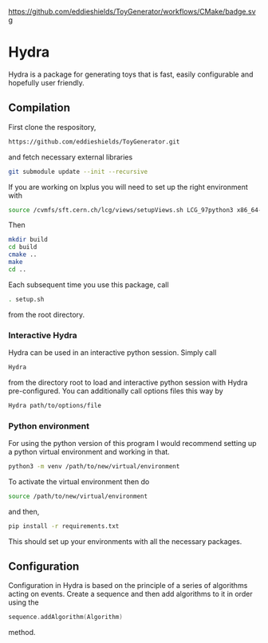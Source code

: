 https://github.com/eddieshields/ToyGenerator/workflows/CMake/badge.svg

# Hydra

Hydra is a package for generating toys that is fast, easily configurable and hopefully user friendly. 




## Compilation

First clone the respository,

```bash
https://github.com/eddieshields/ToyGenerator.git
```

and fetch necessary external libraries

```bash
git submodule update --init --recursive
```

If you are working on lxplus you will need to set up the right environment with 

```bash 
source /cvmfs/sft.cern.ch/lcg/views/setupViews.sh LCG_97python3 x86_64-centos7-gcc8-opt
```

Then

```bash
mkdir build
cd build
cmake ..
make
cd ..
```

Each subsequent time you use this package, call 

```bash
. setup.sh
```

from the root directory.

### Interactive Hydra

Hydra can be used in an interactive python session. Simply call

```bash
Hydra
```

from the directory root to load and interactive python session with Hydra pre-configured. You can
additionally call options files this way by 

```bash
Hydra path/to/options/file
```


### Python environment

For using the python version of this program I would recommend setting up a python virtual
environment and working in that.

```bash
python3 -m venv /path/to/new/virtual/environment
```

To activate the virtual environment then do 

```bash
source /path/to/new/virtual/environment
```

and then,

```bash
pip install -r requirements.txt
```

This should set up your environments with all the necessary packages.

## Configuration

Configuration in Hydra is based on the principle of a series of algorithms acting on events.
Create a sequence and then add algorithms to it in order using the

```cpp
sequence.addAlgorithm(Algorithm)
```

method.
